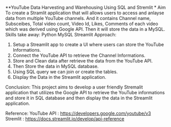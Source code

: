 **YouTube Data Harvesting and Warehousing Using SQL and Stremlit *
Aim 
  To create a Stramlit application that will allows users to access and anlayse data from multiple YouTube channels. And it contains Channel name, Subsceibes, Total video count, Video Id, Likes, Comments of each video which was derived using Google API. Then it will store the data in a MySQL.
  Skills take away:
       Python 
       MySQL 
       Streamlit 
Approach:
  1) Setup a Streamlit app to create a UI where users can store the YouTube Informations.
  2) Connect the YouTube API to retrieve the Channel Informations.
  3) Store and Clean data after retrieve the data from the YouTube API.
  4) Then Store the data in MySQL database.
  5) Using SQL query we can join or create the tables.
  6) Display the Data in the Streamlit application.

Conclusion:
    This project aims to develop a user friendly Stremalit application that utilizes the Google API to retrieve the YouTube informations and store it in SQL database and then display the data in the Streamlit application.

Reference:
   YouTube API : https://developers.google.com/youtube/v3
   Stremlit    : https://docs.streamlit.io/develop/api-reference
   
